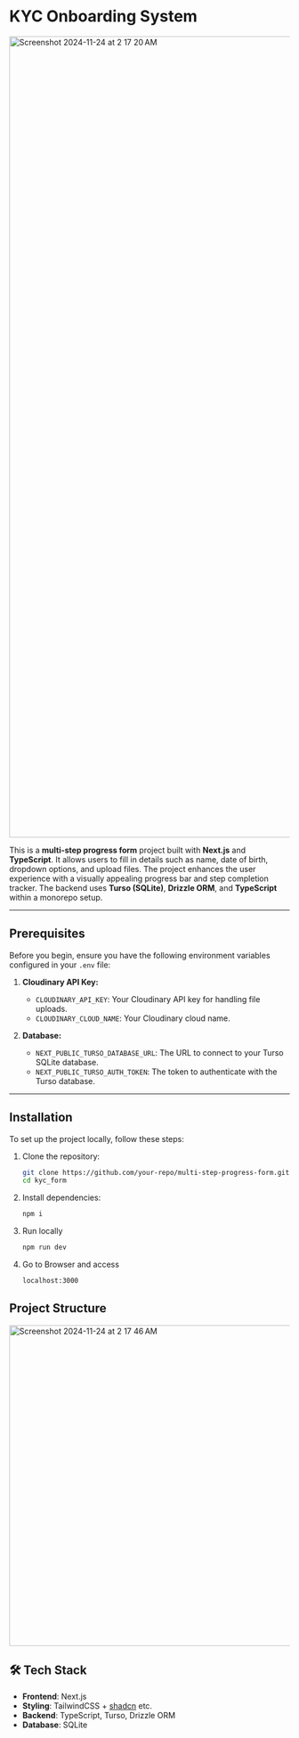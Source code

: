 # KYC Onboarding System

<img width="1439" alt="Screenshot 2024-11-24 at 2 17 20 AM" src="https://github.com/user-attachments/assets/d8129639-cc51-484c-b748-f10d14132baf">


This is a **multi-step progress form** project built with **Next.js** and **TypeScript**. It allows users to fill in details such as name, date of birth, dropdown options, and upload files. The project enhances the user experience with a visually appealing progress bar and step completion tracker. The backend uses **Turso (SQLite)**, **Drizzle ORM**, and **TypeScript** within a monorepo setup.

---

## Prerequisites

Before you begin, ensure you have the following environment variables configured in your `.env` file:

1. **Cloudinary API Key:**
   - `CLOUDINARY_API_KEY`: Your Cloudinary API key for handling file uploads.
   - `CLOUDINARY_CLOUD_NAME`: Your Cloudinary cloud name.

2. **Database:**
   -  `NEXT_PUBLIC_TURSO_DATABASE_URL`: The URL to connect to your Turso SQLite database.
   - `NEXT_PUBLIC_TURSO_AUTH_TOKEN`: The token to authenticate with the Turso database.

---

## Installation

To set up the project locally, follow these steps:

1. Clone the repository:

   ```bash
   git clone https://github.com/your-repo/multi-step-progress-form.git
   cd kyc_form

2.	Install dependencies:
    
    ```bash
    npm i

3. Run locally
   ```bash
   npm run dev
4. Go to Browser and access 
    ```bash
   localhost:3000


## Project Structure

<img width="576" alt="Screenshot 2024-11-24 at 2 17 46 AM" src="https://github.com/user-attachments/assets/3fb503bb-814e-4812-881d-205d3ca00612">

  
## 🛠️ Tech Stack

-   **Frontend**: Next.js
-   **Styling**: TailwindCSS + [shadcn](https://shadcn.dev/) etc.
-   **Backend**: TypeScript, Turso, Drizzle ORM
-   **Database**: SQLite

   


